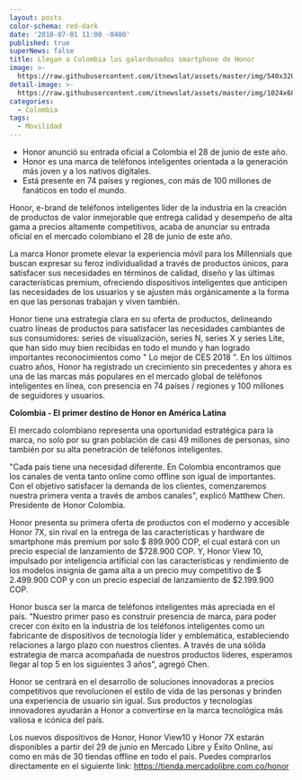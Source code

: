 ```yaml
---
layout: posts
color-schema: red-dark
date: '2018-07-01 11:00 -0400'
published: true
superNews: false
title: Llegan a Colombia los galardonados smartphone de Honor
image: >-
  https://raw.githubusercontent.com/itnewslat/assets/master/img/540x320/Honor-p.jpg
detail-image: >-
  https://raw.githubusercontent.com/itnewslat/assets/master/img/1024x680/Honor-g.jpg
categories:
  - Colombia
tags:
  - Movilidad
---
```

- Honor anunció su entrada oficial a Colombia el 28 de junio de este año.
- Honor es una marca de teléfonos inteligentes orientada a la generación más joven y a los nativos digitales.
- Está presente en 74 países y regiones, con más de 100 millones de fanáticos en todo el mundo.

Honor, e-brand de teléfonos inteligentes líder de la industria en la creación de productos de valor inmejorable que entrega calidad y desempeño de alta gama a precios altamente competitivos, acaba de anunciar su entrada oficial en el mercado colombiano el 28 de junio de este año.

La marca Honor promete elevar la experiencia móvil para los Millennials que buscan expresar su feroz individualidad a través de productos únicos, para satisfacer sus necesidades en términos de calidad, diseño y las últimas características premium, ofreciendo dispositivos inteligentes que anticipen las necesidades de los usuarios y se ajusten más orgánicamente a la forma en que las personas trabajan y viven también.

Honor tiene una estrategia clara en su oferta de productos, delineando cuatro líneas de productos para satisfacer las necesidades cambiantes de sus consumidores: series de visualización, series N, series X y series Lite, que han sido muy bien recibidas en todo el mundo y han logrado importantes reconocimientos como " Lo mejor de CES 2018 ". En los últimos cuatro años, Honor ha registrado un crecimiento sin precedentes y ahora es una de las marcas más populares en el mercado global de teléfonos inteligentes en línea, con presencia en 74 países / regiones y 100 millones de seguidores y usuarios.

**Colombia - El primer destino de Honor en América Latina**

El mercado colombiano representa una oportunidad estratégica para la marca, no solo por su gran población de casi 49 millones de personas, sino también por su alta penetración de teléfonos inteligentes.

"Cada país tiene una necesidad diferente. En Colombia encontramos que los canales de venta tanto online como offline son igual de importantes.  Con el objetivo satisfacer la demanda de los clientes, comenzaremos nuestra primera venta a través de ambos canales", explicó Matthew Chen. Presidente de Honor Colombia.

Honor presenta su primera oferta de productos con el moderno y accesible Honor 7X, sin rival en la entrega de las características y hardware de smartphone más premium por solo $ 899.900 COP, el cual estará con un precio especial de lanzamiento de $728.900 COP. Y, Honor View 10, impulsado por inteligencia artificial con las características y rendimiento de los modelos insignia de gama alta a un precio muy competitivo de $ 2.499.900 COP y con un precio especial de lanzamiento de $2.199.900 COP.

Honor busca ser la marca de teléfonos inteligentes más apreciada en el país. "Nuestro primer paso es construir presencia de marca, para poder crecer con éxito en la industria de los teléfonos inteligentes como un fabricante de dispositivos de tecnología líder y emblemática, estableciendo relaciones a largo plazo con nuestros clientes. A través de una sólida estrategia de marca acompañada de nuestros productos líderes, esperamos llegar al top 5 en los siguientes 3 años", agregó Chen.

Honor se centrará en el desarrollo de soluciones innovadoras a precios competitivos que revolucionen el estilo de vida de las personas y brinden una experiencia de usuario sin igual. Sus productos y tecnologías innovadores ayudarán a Honor a convertirse en la marca tecnológica más valiosa e icónica del país.

Los nuevos dispositivos de Honor, Honor View10 y Honor 7X estarán disponibles a partir del 29 de junio en Mercado Libre y Éxito Online, así como en más de 30 tiendas offline en todo el país.  Puedes comprarlos directamente en el siguiente link: https://tienda.mercadolibre.com.co/honor
